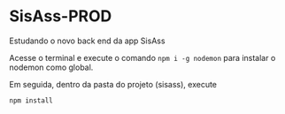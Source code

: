 # SisAss-PROD
Estudando o novo back end da app SisAss

Acesse o terminal e execute o comando <code>npm i -g nodemon</code> para instalar o nodemon como global.

Em seguida, dentro da pasta do projeto (sisass), execute

<code>npm install</code>
